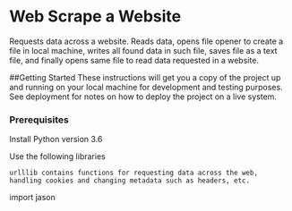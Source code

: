 # Web Scrape a Website
Requests data across a website. Reads data, opens file opener to create a file in local machine, writes all found data in such file, saves file as a text file, and finally opens same file to read data requested in a website.

##Getting Started
These instructions will get you a copy of the project up and running on your local machine for development and testing purposes. See deployment for notes on how to deploy the project on a live system.

### Prerequisites
Install Python version 3.6 

Use the following libraries
```
urlllib contains functions for requesting data across the web, handling cookies and changing metadata such as headers, etc.
```
import jason
